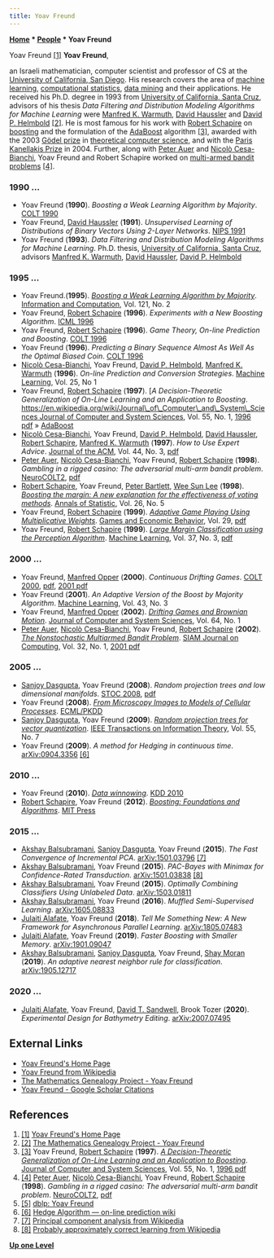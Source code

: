 ```yaml
---
title: Yoav Freund
---
```

**[Home](Home "Home") \* [People](People "People") \* Yoav Freund**



[](http://cseweb.ucsd.edu/~yfreund/) Yoav Freund <a id="cite-note-1" href="#cite-ref-1">[1]</a>
**Yoav Freund**,  

an Israeli mathematician, computer scientist and professor of CS at the [University of California, San Diego](https://en.wikipedia.org/wiki/University_of_California,_San_Diego). 
His research covers the area of [machine learning](Learning "Learning"), [computational statistics](https://en.wikipedia.org/wiki/Computational_statistics), [data mining](https://en.wikipedia.org/wiki/Data_mining) and their applications. 
He received his Ph.D. degree in 1993 from [University of California, Santa Cruz](University_of_California,_Santa_Cruz "University of California, Santa Cruz"), advisors of his thesis *Data Filtering and Distribution Modeling Algorithms for Machine Learning* were [Manfred K. Warmuth](Mathematician#MKWarmuth "Mathematician"), [David Haussler](Mathematician#DHHaussler "Mathematician") and [David P. Helmbold](Mathematician#DPHelmbold "Mathematician") <a id="cite-note-2" href="#cite-ref-2">[2]</a>. 
He is most famous for his work with [Robert Schapire](Robert_Schapire "Robert Schapire") on [boosting](https://en.wikipedia.org/wiki/Boosting_%28machine_learning%29) and the formulation of the [AdaBoost](https://en.wikipedia.org/wiki/AdaBoost) algorithm 
<a id="cite-note-3" href="#cite-ref-3">[3]</a>, 
awarded with the 2003 [Gödel prize](https://en.wikipedia.org/wiki/G%C3%B6del_Prize) in [theoretical computer science](https://en.wikipedia.org/wiki/Theoretical_computer_science), 
and with the [Paris Kanellakis Prize](https://en.wikipedia.org/wiki/Paris_Kanellakis_Award) in 2004. Further, along with [Peter Auer](Peter_Auer "Peter Auer") and [Nicolò Cesa-Bianchi](Nicol%C3%B2_Cesa-Bianchi "Nicolò Cesa-Bianchi"), Yoav Freund and Robert Schapire worked on [multi-armed bandit problems](https://en.wikipedia.org/wiki/Multi-armed_bandit)
<a id="cite-note-4" href="#cite-ref-4">[4]</a>. 



### 1990 ...


* Yoav Freund (**1990**). *Boosting a Weak Learning Algorithm by Majority*. [COLT 1990](https://dblp.uni-trier.de/db/conf/colt/colt1990.html#Freund90)
* Yoav Freund, [David Haussler](Mathematician#DHHaussler "Mathematician") (**1991**). *Unsupervised Learning of Distributions of Binary Vectors Using 2-Layer Networks*. [NIPS 1991](https://dblp.uni-trier.de/db/conf/nips/nips1991.html#FreundH91)
* Yoav Freund (**1993**). *Data Filtering and Distribution Modeling Algorithms for Machine Learning*. Ph.D. thesis, [University of California, Santa Cruz](University_of_California,_Santa_Cruz "University of California, Santa Cruz"), advisors [Manfred K. Warmuth](Mathematician#MKWarmuth "Mathematician"), [David Haussler](Mathematician#DHHaussler "Mathematician"), [David P. Helmbold](Mathematician#DPHelmbold "Mathematician")


### 1995 ...


* Yoav Freund.(**1995**). *[Boosting a Weak Learning Algorithm by Majority](https://www.sciencedirect.com/science/article/pii/S0890540185711364)*. [Information and Computation](https://en.wikipedia.org/wiki/Information_and_Computation), Vol. 121, No. 2
* Yoav Freund, [Robert Schapire](Robert_Schapire "Robert Schapire") (**1996**). *Experiments with a New Boosting Algorithm*. [ICML 1996](https://dblp.uni-trier.de/db/conf/icml/icml1996.html#FreundS96)
* Yoav Freund, [Robert Schapire](Robert_Schapire "Robert Schapire") (**1996**). *Game Theory, On-line Prediction and Boosting*. [COLT 1996](https://dblp.uni-trier.de/db/conf/colt/colt1996.html#FreundS96)
* Yoav Freund (**1996**). *Predicting a Binary Sequence Almost As Well As the Optimal Biased Coin*. [COLT 1996](https://dblp.uni-trier.de/db/conf/colt/colt1996.html#Freund96)
* [Nicolò Cesa-Bianchi](Nicol%C3%B2_Cesa-Bianchi "Nicolò Cesa-Bianchi"), Yoav Freund, [David P. Helmbold](Mathematician#DPHelmbold "Mathematician"), [Manfred K. Warmuth](Mathematician#MKWarmuth "Mathematician") (**1996**). *On-line Prediction and Conversion Strategies*. [Machine Learning](https://en.wikipedia.org/wiki/Machine_Learning_%28journal%29), Vol. 25, No 1
* Yoav Freund, [Robert Schapire](Robert_Schapire "Robert Schapire") (**1997**). [*A Decision-Theoretic Generalization of On-Line Learning and an Application to Boosting*. [https://en.wikipedia.org/wiki/Journal\_of\_Computer\_and\_System\_Sciences Journal of Computer and System Sciences](https://www.sciencedirect.com/science/article/pii/S002200009791504X), Vol. 55, No. 1, [1996 pdf](http://cseweb.ucsd.edu/~yfreund/papers/adaboost.pdf) » [AdaBoost](https://en.wikipedia.org/wiki/AdaBoost)
* [Nicolò Cesa-Bianchi](Nicol%C3%B2_Cesa-Bianchi "Nicolò Cesa-Bianchi"), Yoav Freund, [David P. Helmbold](Mathematician#DPHelmbold "Mathematician"), [David Haussler](Mathematician#DHHaussler "Mathematician"), [Robert Schapire](Robert_Schapire "Robert Schapire"), [Manfred K. Warmuth](Mathematician#MKWarmuth "Mathematician") (**1997**). *How to Use Expert Advice*. [Journal of the ACM](ACM#Journal "ACM"), Vol. 44, No. 3, [pdf](http://homes.di.unimi.it/cesa-bianchi/Pubblicazioni/jacm-97a.pdf)
* [Peter Auer](Peter_Auer "Peter Auer"), [Nicolò Cesa-Bianchi](Nicol%C3%B2_Cesa-Bianchi "Nicolò Cesa-Bianchi"), Yoav Freund, [Robert Schapire](Robert_Schapire "Robert Schapire") (**1998**). *Gambling in a rigged casino: The adversarial multi-arm bandit problem*. [NeuroCOLT2](http://www.bio.net/bioarchives/neuroscience/1998-November/034748.html), [pdf](http://www.dklevine.com/archive/refs4462.pdf)
* [Robert Schapire](Robert_Schapire "Robert Schapire"), Yoav Freund, [Peter Bartlett](index.php?title=Peter_Bartlett&action=edit&redlink=1 "Peter Bartlett (page does not exist)"), [Wee Sun Lee](Wee_Sun_Lee "Wee Sun Lee") (**1998**). *[Boosting the margin: A new explanation for the effectiveness of voting methods](https://projecteuclid.org/journals/annals-of-statistics/volume-26/issue-5/Boosting-the-margin--a-new-explanation-for-the-effectiveness/10.1214/aos/1024691352.full)*. [Annals of Statistic](https://en.wikipedia.org/wiki/Annals_of_Statistics), Vol. 26, No. 5
* Yoav Freund, [Robert Schapire](Robert_Schapire "Robert Schapire") (**1999**). *[Adaptive Game Playing Using Multiplicative Weights](https://www.sciencedirect.com/science/article/abs/pii/S0899825699907388)*. [Games and Economic Behavior](https://en.wikipedia.org/wiki/Games_and_Economic_Behavior), Vol. 29, [pdf](http://cseweb.ucsd.edu/~yfreund/papers/games_long.pdf)
* Yoav Freund, [Robert Schapire](Robert_Schapire "Robert Schapire") (**1999**). *[Large Margin Classification using the Perception Algorithm](https://link.springer.com/article/10.1023/A:1007662407062)*. [Machine Learning](https://en.wikipedia.org/wiki/Machine_Learning_%28journal%29), Vol. 37, No. 3, [pdf](http://cseweb.ucsd.edu/~yfreund/papers/LargeMarginsUsingPerceptron.pdf)


### 2000 ...


* Yoav Freund, [Manfred Opper](index.php?title=Manfred_Opper&action=edit&redlink=1 "Manfred Opper (page does not exist)") (**2000**). *Continuous Drifting Games*. [COLT 2000](https://dblp.uni-trier.de/db/conf/colt/colt2000.html#FreundO00), [pdf](http://www.ki.tu-berlin.de/fileadmin/fg135/publikationen/opper/FrOp00.pdf), [2001 pdf](https://cseweb.ucsd.edu/~yfreund/papers/brownOpper.pdf)
* Yoav Freund (**2001**). *An Adaptive Version of the Boost by Majority Algorithm*. [Machine Learning](https://en.wikipedia.org/wiki/Machine_Learning_%28journal%29), Vol. 43, No. 3
* Yoav Freund, [Manfred Opper](index.php?title=Manfred_Opper&action=edit&redlink=1 "Manfred Opper (page does not exist)") (**2002**). *[Drifting Games and Brownian Motion](https://www.sciencedirect.com/science/article/pii/S0022000001918021)*. [Journal of Computer and System Sciences](https://en.wikipedia.org/wiki/Journal_of_Computer_and_System_Sciences), Vol. 64, No. 1
* [Peter Auer](Peter_Auer "Peter Auer"), [Nicolò Cesa-Bianchi](Nicol%C3%B2_Cesa-Bianchi "Nicolò Cesa-Bianchi"), Yoav Freund, [Robert Schapire](Robert_Schapire "Robert Schapire") (**2002**). *[The Nonstochastic Multiarmed Bandit Problem](https://epubs.siam.org/doi/abs/10.1137/S0097539701398375?journalCode=smjcat)*. [SIAM Journal on Computing](https://en.wikipedia.org/wiki/SIAM_Journal_on_Computing), Vol. 32, No. 1, [2001 pdf](http://cseweb.ucsd.edu/~yfreund/papers/bandits.pdf)


### 2005 ...


* [Sanjoy Dasgupta](Mathematician#SDasgupta "Mathematician"), Yoav Freund (**2008**). *Random projection trees and low dimensional manifolds*. [STOC 2008](https://dblp.uni-trier.de/db/conf/stoc/stoc2008.html#DasguptaF08), [pdf](http://cseweb.ucsd.edu/~dasgupta/papers/rptree-stoc.pdf)
* Yoav Freund (**2008**). *[From Microscopy Images to Models of Cellular Processes](https://link.springer.com/chapter/10.1007/978-3-540-87479-9_2)*. [ECML/PKDD](https://dblp.uni-trier.de/db/conf/pkdd/pkdd2008-1.html#Freund08)
* [Sanjoy Dasgupta](Mathematician#SDasgupta "Mathematician"), Yoav Freund (**2009**). *[Random projection trees for vector quantization](https://ieeexplore.ieee.org/document/5075899)*. [IEEE Transactions on Information Theory](IEEE#TIT "IEEE"), Vol. 55, No. 7
* Yoav Freund (**2009**). *A method for Hedging in continuous time*. [arXiv:0904.3356](https://arxiv.org/abs/0904.3356) <a id="cite-note-6" href="#cite-ref-6">[6]</a>


### 2010 ...


* Yoav Freund (**2010**). *[Data winnowing](https://dl.acm.org/doi/abs/10.1145/1835804.1835806)*. [KDD 2010](https://dblp.uni-trier.de/db/conf/kdd/kdd2010.html#Freund10)
* [Robert Schapire](Robert_Schapire "Robert Schapire"), Yoav Freund (**2012**). *[Boosting: Foundations and Algorithms](https://mitpress.mit.edu/books/boosting)*. [MIT Press](https://en.wikipedia.org/wiki/MIT_Press)


### 2015 ...


* [Akshay Balsubramani](https://scholar.google.com/citations?user=LHYUOHoAAAAJ&hl=en), [Sanjoy Dasgupta](Mathematician#SDasgupta "Mathematician"), Yoav Freund (**2015**). *The Fast Convergence of Incremental PCA*. [arXiv:1501.03796](https://arxiv.org/abs/1501.03796) <a id="cite-note-7" href="#cite-ref-7">[7]</a>
* [Akshay Balsubramani](https://scholar.google.com/citations?user=LHYUOHoAAAAJ&hl=en), Yoav Freund (**2015**). *PAC-Bayes with Minimax for Confidence-Rated Transduction*. [arXiv:1501.03838](https://arxiv.org/abs/1501.03838) <a id="cite-note-8" href="#cite-ref-8">[8]</a>
* [Akshay Balsubramani](https://scholar.google.com/citations?user=LHYUOHoAAAAJ&hl=en), Yoav Freund (**2015**). *Optimally Combining Classifiers Using Unlabeled Data*. [arXiv:1503.01811](https://arxiv.org/abs/1503.01811)
* [Akshay Balsubramani](https://scholar.google.com/citations?user=LHYUOHoAAAAJ&hl=en), Yoav Freund (**2016**). *Muffled Semi-Supervised Learning*. [arXiv:1605.08833](https://arxiv.org/abs/1605.08833)
* [Julaiti Alafate](https://scholar.google.com/citations?user=TuA50FUAAAAJ&hl=en), Yoav Freund (**2018**). *Tell Me Something New: A New Framework for Asynchronous Parallel Learning*. [arXiv:1805.07483](https://arxiv.org/abs/1805.07483)
* [Julaiti Alafate](https://scholar.google.com/citations?user=TuA50FUAAAAJ&hl=en), Yoav Freund (**2019**). *Faster Boosting with Smaller Memory*. [arXiv:1901.09047](https://arxiv.org/abs/1901.09047)
* [Akshay Balsubramani](https://scholar.google.com/citations?user=LHYUOHoAAAAJ&hl=en), [Sanjoy Dasgupta](Mathematician#SDasgupta "Mathematician"), Yoav Freund, [Shay Moran](Mathematician#SMoran "Mathematician") (**2019**). *An adaptive nearest neighbor rule for classification*. [arXiv:1905.12717](https://arxiv.org/abs/1905.12717)


### 2020 ...


* [Julaiti Alafate](https://scholar.google.com/citations?user=TuA50FUAAAAJ&hl=en), Yoav Freund, [David T. Sandwell](https://scholar.google.com/citations?user=UKfoPcYAAAAJ&hl=en), Brook Tozer (**2020**). *Experimental Design for Bathymetry Editing*. [arXiv:2007.07495](https://arxiv.org/abs/2007.07495)


## External Links


* [Yoav Freund's Home Page](http://cseweb.ucsd.edu/~yfreund/)
* [Yoav Freund from Wikipedia](https://en.wikipedia.org/wiki/Yoav_Freund)
* [The Mathematics Genealogy Project - Yoav Freund](https://www.mathgenealogy.org/id.php?id=101119)
* [Yoav Freund - Google Scholar Citations](https://scholar.google.com/citations?user=NFdG-GMAAAAJ)


## References


1. <a id="cite-ref-1" href="#cite-note-1">[1]</a>  [Yoav Freund's Home Page](http://cseweb.ucsd.edu/~yfreund/)
2. <a id="cite-ref-2" href="#cite-note-2">[2]</a> [The Mathematics Genealogy Project - Yoav Freund](https://www.mathgenealogy.org/id.php?id=101119)
3. <a id="cite-ref-3" href="#cite-note-3">[3]</a> Yoav Freund, [Robert Schapire](Robert_Schapire "Robert Schapire") (**1997**). *[A Decision-Theoretic Generalization of On-Line Learning and an Application to Boosting](https://www.sciencedirect.com/science/article/pii/S002200009791504X)*. [Journal of Computer and System Sciences](https://en.wikipedia.org/wiki/Journal_of_Computer_and_System_Sciences), Vol. 55, No. 1, [1996 pdf](http://cseweb.ucsd.edu/~yfreund/papers/adaboost.pdf)
4. <a id="cite-ref-4" href="#cite-note-4">[4]</a> [Peter Auer](Peter_Auer "Peter Auer"), [Nicolò Cesa-Bianchi](Nicol%C3%B2_Cesa-Bianchi "Nicolò Cesa-Bianchi"), Yoav Freund, [Robert Schapire](Robert_Schapire "Robert Schapire") (**1998**). *Gambling in a rigged casino: The adversarial multi-arm bandit problem*. [NeuroCOLT2](http://www.bio.net/bioarchives/neuroscience/1998-November/034748.html), [pdf](http://www.dklevine.com/archive/refs4462.pdf)
5. <a id="cite-ref-5" href="#cite-note-5">[5]</a> [dblp: Yoav Freund](https://dblp.uni-trier.de/pid/f/YoavFreund.html)
6. <a id="cite-ref-6" href="#cite-note-6">[6]</a> [Hedge Algorithm — on-line prediction wiki](http://onlineprediction.net/index.html?n=Main.HedgeAlgorithm)
7. <a id="cite-ref-7" href="#cite-note-7">[7]</a> [Principal component analysis from Wikipedia](https://en.wikipedia.org/wiki/Principal_component_analysis)
8. <a id="cite-ref-8" href="#cite-note-8">[8]</a> [Probably approximately correct learning from Wikipedia](https://en.wikipedia.org/wiki/Probably_approximately_correct_learning)

**[Up one Level](People "People")**







 
